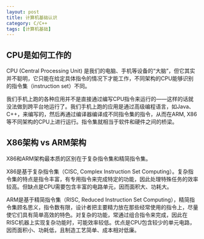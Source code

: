 ```yaml
---
layout: post
title: 计算机基础认识
category: C/C++
tags: [计算机基础]
---
```



## CPU是如何工作的
CPU (Central Processing Unit) 是我们的电脑、手机等设备的“大脑”，但它其实并不聪明，它只能在给定具体指令的情况下才能工作，不同架构的CPU能够识别的指令集（instruction set）不同。

我们手机上跑的各种应用并不是直接通过编写CPU指令来运行的——这样的话就没法做到跨平台地运行了。我们手机上跑的应用是通过高级编程语言，如Java、C++，来编写的，然后再通过编译器编译成不同指令集的指令，从而在ARM, X86等不同架构的CPU上进行运行。指令集就相当于软件和硬件之间的桥梁。


## X86架构 vs ARM架构
X86和ARM架构最本质的区别在于复杂指令集和精简指令集。

X86是基于复杂指令集（CISC, Complex Instruction Set Computing）。复杂指令集的特点是指令丰富，有专用指令来完成特定的功能，因此处理特殊任务的效率较高。但缺点是CPU需要包含丰富的电路单元，因而面积大、功耗大。

ARM是基于精简指令集（RISC, Reduced Instruction Set Computing），精简指令集顾名思义，指令数有限，设计者把主要精力放在那些经常使用的指令上，尽量使它们具有简单高效的特色。对复杂的功能，常通过组合指令来完成，因此在RISC机器上实现复杂功能时，可能效率较低。优点是CPU包含较少的单元电路，因而面积小、功耗低，且制造工艺简单、成本相对低廉。




